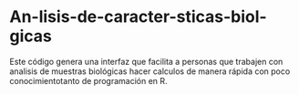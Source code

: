 # An-lisis-de-caracter-sticas-biol-gicas
Este código genera una interfaz que facilita a personas que trabajen con analisis de muestras biológicas hacer calculos de manera rápida con poco conocimientotanto de programación en R.
